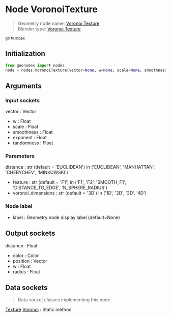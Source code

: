 
# Node VoronoiTexture

> Geometry node name: [Voronoi Texture](https://docs.blender.org/manual/en/latest/modeling/geometry_nodes/material/voronoi_texture.html)<br>
  Blender type: [Voronoi Texture](https://docs.blender.org/api/current/bpy.types.ShaderNodeTexVoronoi.html)
  
<sub>go to [index](/docs/index.md)</sub>

## Initialization

```python
from geonodes import nodes
node = nodes.VoronoiTexture(vector=None, w=None, scale=None, smoothness=None, exponent=None, randomness=None, distance='EUCLIDEAN', feature='F1', voronoi_dimensions='3D', label=None)
```



## Arguments


### Input sockets

vector : Vector
- w : Float
- scale : Float
- smoothness : Float
- exponent : Float
- randomness : Float

### Parameters

distance : str (default = 'EUCLIDEAN') in ('EUCLIDEAN', 'MANHATTAN', 'CHEBYCHEV', 'MINKOWSKI')
- feature : str (default = 'F1') in ('F1', 'F2', 'SMOOTH_F1', 'DISTANCE_TO_EDGE', 'N_SPHERE_RADIUS')
- voronoi_dimensions : str (default = '3D') in ('1D', '2D', '3D', '4D')

### Node label

- label : Geometry node display label (default=None)

## Output sockets

distance : Float
- color : Color
- position : Vector
- w : Float
- radius : Float

## Data sockets

> Data socket classes implementing this node.
  
[Texture](/docs/sockets/Texture.md) [Voronoi](/docs/sockets/Texture.md#voronoi) : Static method

